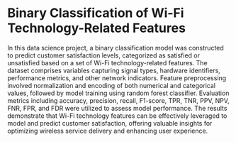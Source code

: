 # Binary Classification of Wi-Fi Technology-Related Features

In this data science project, a binary classification model was constructed to predict customer satisfaction levels, categorized as satisfied or unsatisfied based on a set of Wi-Fi technology-related features. The dataset comprises variables capturing signal types, hardware identifiers, performance metrics, and other network indicators. Feature preprocessing involved normalization and encoding of both numerical and categorical values, followed by model training using random forest classifier. Evaluation metrics including accuracy, precision, recall, F1-score, TPR, TNR, PPV, NPV, FNR, FPR, and FDR were utilized to assess model performance. The results demonstrate that Wi-Fi technology features can be effectively leveraged to model and predict customer satisfaction, offering valuable insights for optimizing wireless service delivery and enhancing user experience.
